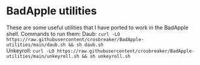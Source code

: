# BadApple utilities
These are some useful utilities that I have ported to work in the BadApple shell.
Commands to run them:
Daub: ``curl -LO https://raw.githubusercontent/crosbreaker/BadApple-utilities/main/daub.sh && sh daub.sh``
<br>
Unkeyroll:  ``curl -LO https://raw.githubusercontent/crosbreaker/BadApple-utilities/main/unkeyroll.sh && sh unkeyroll.sh``
